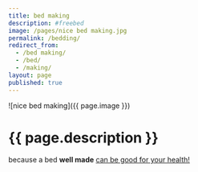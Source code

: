 ```yaml
---
title: bed making
description: #freebed
image: /pages/nice bed making.jpg
permalink: /bedding/
redirect_from:
  - /bed making/
  - /bed/
  - /making/
layout: page
published: true
---
```


![nice bed making]({{ page.image }})

# {{ page.description }}

because a bed **well made** [can be good for your health!](http://archive.ph/1lUfh)
